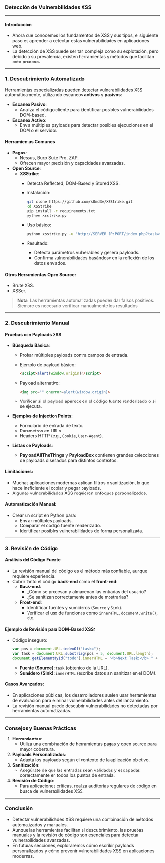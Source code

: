 ###  **Detección de Vulnerabilidades XSS**

---

#### **Introducción**

- Ahora que conocemos los fundamentos de XSS y sus tipos, el siguiente paso es aprender a detectar estas vulnerabilidades en aplicaciones web.
- La detección de XSS puede ser tan compleja como su explotación, pero debido a su prevalencia, existen herramientas y métodos que facilitan este proceso.

---

### **1. Descubrimiento Automatizado**

Herramientas especializadas pueden detectar vulnerabilidades XSS automáticamente, utilizando escaneos **activos** y **pasivos**:

- **Escaneo Pasivo**:
    - Analiza el código cliente para identificar posibles vulnerabilidades DOM-based.
- **Escaneo Activo**:
    - Envía múltiples payloads para detectar posibles ejecuciones en el DOM o el servidor.

#### **Herramientas Comunes**

- **Pagas**:
    - Nessus, Burp Suite Pro, ZAP.
    - Ofrecen mayor precisión y capacidades avanzadas.
- **Open Source**:
    - **XSStrike**:
        - Detecta Reflected, DOM-Based y Stored XSS.
        - Instalación:
            
            ```bash
            git clone https://github.com/s0md3v/XSStrike.git
            cd XSStrike
            pip install -r requirements.txt
            python xsstrike.py
            ```
            
        - Uso básico:
            
            ```bash
            python xsstrike.py -u "http://SERVER_IP:PORT/index.php?task=test"
            ```
            
        - Resultado:
            - Detecta parámetros vulnerables y genera payloads.
            - Confirma vulnerabilidades basándose en la reflexión de los datos enviados.

#### **Otros Herramientas Open Source**:

- Brute XSS.
- XSSer.

> **Nota:** Las herramientas automatizadas pueden dar falsos positivos. Siempre es necesario verificar manualmente los resultados.

---

### **2. Descubrimiento Manual**

#### **Pruebas con Payloads XSS**

- **Búsqueda Básica**:
    
    - Probar múltiples payloads contra campos de entrada.
    - Ejemplo de payload básico:
        
        ```html
        <script>alert(window.origin)</script>
        ```
        
    - Payload alternativo:
        
        ```html
        <img src="" onerror=alert(window.origin)>
        ```
        
    - Verificar si el payload aparece en el código fuente renderizado o si se ejecuta.
- **Ejemplos de Injection Points**:
    
    - Formulario de entrada de texto.
    - Parámetros en URLs.
    - Headers HTTP (e.g., `Cookie`, `User-Agent`).
- **Listas de Payloads**:
    
    - **PayloadAllTheThings** y **PayloadBox** contienen grandes colecciones de payloads diseñados para distintos contextos.

#### **Limitaciones**:

- Muchas aplicaciones modernas aplican filtros o sanitización, lo que hace ineficiente el copiar y pegar payloads.
- Algunas vulnerabilidades XSS requieren enfoques personalizados.

#### **Automatización Manual**:

- Crear un script en Python para:
    - Enviar múltiples payloads.
    - Comparar el código fuente renderizado.
    - Identificar posibles vulnerabilidades de forma personalizada.

---

### **3. Revisión de Código**

#### **Análisis del Código Fuente**

- La revisión manual del código es el método más confiable, aunque requiere experiencia.
- Cubrir tanto el código **back-end** como el **front-end**:
    - **Back-end**:
        - ¿Cómo se procesan y almacenan las entradas del usuario?
        - ¿Se sanitizan correctamente antes de mostrarlas?
    - **Front-end**:
        - Identificar fuentes y sumideros (`Source` y `Sink`).
        - Verificar el uso de funciones como `innerHTML`, `document.write()`, etc.

#### **Ejemplo de Revisión para DOM-Based XSS**:

- Código inseguro:
    
    ```javascript
    var pos = document.URL.indexOf("task=");
    var task = document.URL.substring(pos + 5, document.URL.length);
    document.getElementById("todo").innerHTML = "<b>Next Task:</b> " + decodeURIComponent(task);
    ```
    
    - **Fuente (Source)**: `task` (obtenido de la URL).
    - **Sumidero (Sink)**: `innerHTML` (escribe datos sin sanitizar en el DOM).

#### **Casos Avanzados**:

- En aplicaciones públicas, los desarrolladores suelen usar herramientas de evaluación para eliminar vulnerabilidades antes del lanzamiento.
- La revisión manual puede descubrir vulnerabilidades no detectadas por herramientas automatizadas.

---

### **Consejos y Buenas Prácticas**

1. **Herramientas**:
    - Utiliza una combinación de herramientas pagas y open source para mayor cobertura.
2. **Payloads Personalizados**:
    - Adapta los payloads según el contexto de la aplicación objetivo.
3. **Sanitización**:
    - Asegúrate de que las entradas sean validadas y escapadas correctamente en todos los puntos de entrada.
4. **Revisión de Código**:
    - Para aplicaciones críticas, realiza auditorías regulares de código en busca de vulnerabilidades XSS.

---

### **Conclusión**

- Detectar vulnerabilidades XSS requiere una combinación de métodos automatizados y manuales.
- Aunque las herramientas facilitan el descubrimiento, las pruebas manuales y la revisión de código son esenciales para detectar vulnerabilidades avanzadas.
- En futuras secciones, exploraremos cómo escribir payloads personalizados y cómo prevenir vulnerabilidades XSS en aplicaciones modernas.